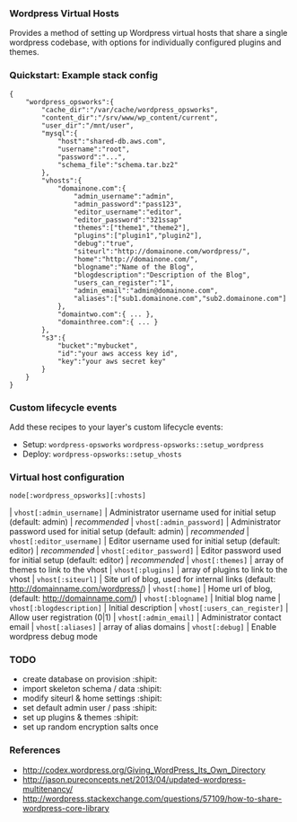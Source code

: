 ### Wordpress Virtual Hosts

Provides a method of setting up Wordpress virtual hosts that share a single wordpress
codebase, with options for individually configured plugins and themes.


### Quickstart: Example stack config

```
{
	"wordpress_opsworks":{
		"cache_dir":"/var/cache/wordpress_opsworks",
		"content_dir":"/srv/www/wp_content/current",
		"user_dir":"/mnt/user",
		"mysql":{
			"host":"shared-db.aws.com",
			"username":"root",
			"password":"...",
			"schema_file":"schema.tar.bz2"
		},
		"vhosts":{
			"domainone.com":{
				"admin_username":"admin",
				"admin_password":"pass123",
				"editor_username":"editor",
				"editor_password":"321ssap"
				"themes":["theme1","theme2"],
				"plugins":["plugin1","plugin2"],
				"debug":"true",
				"siteurl":"http://domainone.com/wordpress/",
				"home":"http://domainone.com/",
				"blogname":"Name of the Blog",
				"blogdescription":"Description of the Blog",
				"users_can_register":"1",
				"admin_email":"admin@domainone.com",
				"aliases":["sub1.domainone.com","sub2.domainone.com"]
			},
			"domaintwo.com":{ ... },
			"domainthree.com":{ ... }
		},
		"s3":{
			"bucket":"mybucket",
			"id":"your aws access key id",
			"key":"your aws secret key"
		}
	}
}
```

### Custom lifecycle events

Add these recipes to your layer's custom lifecycle events:

- Setup: `wordpress-opsworks` `wordpress-opsworks::setup_wordpress`
- Deploy: `wordpress-opsworks::setup_vhosts`

### Virtual host configuration

`node[:wordpress_opsworks][:vhosts]`

| `vhost[:admin_username]` | Administrator username used for initial setup (default: admin) | *recommended*
| `vhost[:admin_password]` | Administrator password used for initial setup (default: admin) | *recommended*
| `vhost[:editor_username]` | Editor username used for initial setup (default: editor) | *recommended*
| `vhost[:editor_password]` | Editor password used for initial setup (default: editor) | *recommended*
| `vhost[:themes]` | array of themes to link to the vhost
| `vhost[:plugins]` | array of plugins to link to the vhost
| `vhost[:siteurl]` | Site url of blog, used for internal links (default: http://domainname.com/wordpress/)
| `vhost[:home]` | Home url of blog, (default: http://domainname.com/)
| `vhost[:blogname]` | Initial blog name
| `vhost[:blogdescription]` | Initial description
| `vhost[:users_can_register]` | Allow user registration (0|1)
| `vhost[:admin_email]` | Administrator contact email
| `vhost[:aliases]` | array of alias domains
| `vhost[:debug]` | Enable wordpress debug mode

### TODO

- create database on provision :shipit:
 - import skeleton schema / data :shipit:
 - modify siteurl & home settings :shipit:
 - set default admin user / pass :shipit:
- set up plugins & themes :shipit:
- set up random encryption salts once

### References
- http://codex.wordpress.org/Giving_WordPress_Its_Own_Directory
- http://jason.pureconcepts.net/2013/04/updated-wordpress-multitenancy/
- http://wordpress.stackexchange.com/questions/57109/how-to-share-wordpress-core-library
